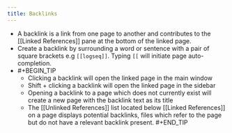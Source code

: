 ```yaml
---
title: Backlinks
---
```


- A backlink is a link from one page to another and contributes to the [[Linked References]] pane at the bottom of the linked page.
- Create a backlink by  surrounding a word or sentence with a pair of square brackets e.g `[[logseq]]`. Typing `[[` will initiate page auto-completion.
-
  #+BEGIN_TIP 
  - Clicking a backlink will open the linked page in the main window
  - Shift + clicking a backlink will open the linked page in the sidebar
  - Opening a backlink to a page which does not currently exist will create a new page with the backlink text as its title
  - The [[Unlinked References]] list located below [[Linked References]] on a page displays potential backlinks, files which refer to the page but do not have a relevant backlink present.
   #+END_TIP